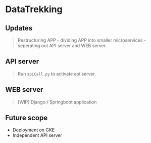 # DataTrekking
## Updates
> Restructuring APP - dividing APP into smaller microservices - seperating out API server and WEB server.

## API server
> Run `apiCall.py` to activate api server.

## WEB server
> [WIP] Django / Springboot application

## Future scope
- Deployment on GKE
- Independent API server